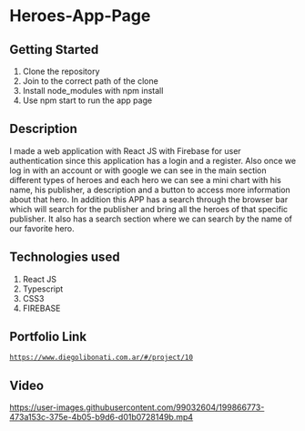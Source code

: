 # Heroes-App-Page

## Getting Started

1. Clone the repository
2. Join to the correct path of the clone
3. Install node_modules with npm install
4. Use npm start to run the app page

## Description

I made a web application with React JS with Firebase for user authentication since this application has a login and a register. Also once we log in with an account or with google we can see in the main section different types of heroes and each hero we can see a mini chart with his name, his publisher, a description and a button to access more information about that hero. In addition this APP has a search through the browser bar which will search for the publisher and bring all the heroes of that specific publisher. It also has a search section where we can search by the name of our favorite hero.

## Technologies used

1. React JS
2. Typescript
3. CSS3
4. FIREBASE

## Portfolio Link

[`https://www.diegolibonati.com.ar/#/project/10`](https://www.diegolibonati.com.ar/#/project/10)

## Video

https://user-images.githubusercontent.com/99032604/199866773-473a153c-375e-4b05-b9d6-d01b0728149b.mp4
